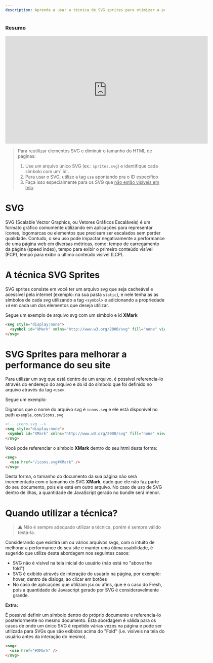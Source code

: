 ```yaml
---
description: Aprenda a usar a técnica de SVG sprites para otimizar a performance do seu site
---
```


### Resumo

<iframe width="640" height="339" src="https://www.loom.com/embed/e34d5d715f7c4efaae18e4eca799edca" frameborder="0" webkitallowfullscreen mozallowfullscreen allowfullscreen></iframe>

> Para reutilizar elementos SVG e diminuir o tamanho do HTML de páginas:
>
> 1. Use um arquivo único SVG (ex.: `sprites.svg`) e identifique cada símbolo
>    com um``id`.
> 2. Para usar o SVG, utilize a tag `use` apontando pra o ID específico
> 3. Faça isso especialmente para os SVG que <u>não estão visíveis em tela</u>.

# SVG

SVG (Scalable Vector Graphics, ou Vetores Gráficos Escaláveis) é um formato
gráfico comumente utilizando em aplicações para representar ícones, logomarcas
ou elementos que precisam ser escalados sem perder qualidade. Contudo, o seu uso
pode impactar negativamente a performance de uma página web em diversas
métricas, como: tempo de carregamento da página (speed index), tempo para exibir
o primeiro conteúdo visível (FCP), tempo para exibir o último conteúdo visível
(LCP).

# A técnica SVG Sprites

SVG sprites consiste em você ter um arquivo svg que seja cacheável e acessível
pela internet (exemplo: na sua pasta `static`), e nele tenha as as símbolos de
cada svg utilizando a tag `<symbol>` e adicionando a propriedade `id` em cada um
dos elementos que deseja utilizar.

Segue um exemplo de arquivo svg com um símbolo e id **XMark**

```html
<svg style="display:none">
  <symbol id="XMark" xmlns="http://www.w3.org/2000/svg" fill="none" viewBox="0 0 24 24" stroke-width="1.5" stroke="currentColor"><path stroke-linecap="round" stroke-linejoin="round" d="M6 18L18 6M6 6l12 12" /></symbol>
</svg>
```

# SVG Sprites para melhorar a performance do seu site

Para utilizar um svg que está dentro de um arquivo, é possível referencia-lo
através do endereço do arquivo e do id do símbolo que foi definido no arquivo
através da tag `<use>`.

Segue um exemplo:

Digamos que o nome do arquivo svg é `icons.svg` e ele está disponível no path
`example.com/icons.svg`

```html
<!-- icons.svg -->
<svg style="display:none">
 <symbol id="XMark" xmlns="http://www.w3.org/2000/svg" fill="none" viewBox="0 0 24 24" stroke-width="1.5" stroke="currentColor"><path stroke-linecap="round" stroke-linejoin="round" d="M6 18L18 6M6 6l12 12" /></symbol>
</svg>
```

Você pode referenciar o símbolo **XMark** dentro do seu html desta forma:

```html
<svg>
  <use href="/icons.svg#XMark" />
</svg>
```

Desta forma, o tamanho do documento da sua página não será incrementado com o
tamanho do SVG **XMark**, dado que ele não faz parte do seu documento, pois ele
está em outro arquivo. No caso de uso de SVG dentro de ilhas, a quantidade de
JavaScript gerado no bundle será menor.

# Quando utilizar a técnica?

> ⚠️ Não é sempre adequado utilizar a técnica, porém é sempre válido testá-la.

Considerando que existirá um ou vários arquivos svgs, com o intuito de melhorar
a performance do seu site e manter uma ótima usabilidade, é sugerido que utilize
desta abordagem nos seguintes casos:

- SVG não é visível na tela inicial do usuário (não está no "above the fold")
- SVG é exibido através de interação do usuário na página, por exemplo: hover,
  dentro de dialogs, ao clicar em botões
- No caso de aplicações que utilizam jsx ou afins, que é o caso do Fresh, pois a
  quantidade de Javascript gerado por SVG é consideravelmente grande.

**Extra:**

É possível definir um símbolo dentro do próprio documento e referencia-lo
posteriormente no mesmo documento. Esta abordagem é válida para os casos de onde
um único SVG é repetido várias vezes na página e pode ser utilizada para SVGs
que são exibidos acima do "Fold" (i.e. visíveis na tela do usuário antes da
interação do mesmo).

```html
<svg>
  <use href="#XMark" />
</svg>
```
